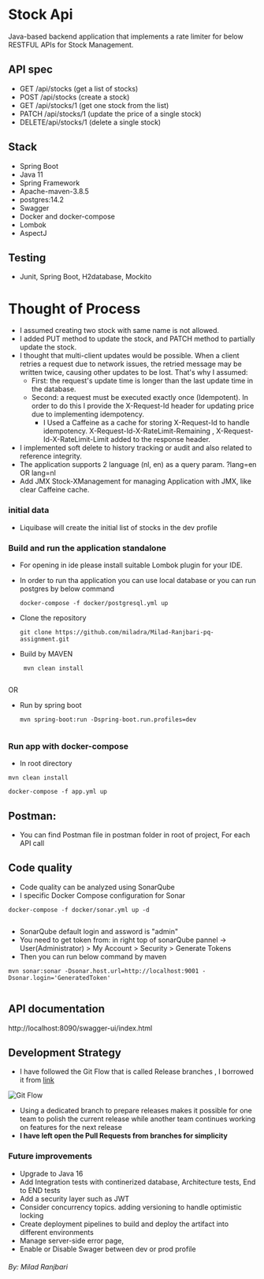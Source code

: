 # Stock Api
   Java-based backend application that implements a rate limiter for below RESTFUL APIs for Stock Management.

## API spec
   - GET /api/stocks (get a list of stocks)
   - POST /api/stocks (create a stock)
   - GET /api/stocks/1 (get one stock from the list)
   - PATCH /api/stocks/1 (update the price of a single stock)
   - DELETE/api/stocks/1 (delete a single stock)

## Stack 
   * Spring Boot
   * Java 11
   * Spring Framework
   * Apache-maven-3.8.5
   * postgres:14.2
   * Swagger
   * Docker and docker-compose
   * Lombok
   * AspectJ

## Testing
   * Junit, Spring Boot, H2database, Mockito
  
# Thought of Process


   - I assumed creating two stock with same name is not allowed.
   - I added PUT method to update the stock, and PATCH method to partially update the stock.
   - I thought that multi-client updates would be possible. When a client retries a request due to network issues, the retried message may be written twice, causing other updates to be lost. That's why I assumed:
      - First: the request's update time is longer than the last update time in the database.
      - Second: a request must be executed exactly once (Idempotent). In order to do this I provide the X-Request-Id header for updating price due to implementing idempotency.
        - I Used a Caffeine as a cache for storing X-Request-Id to handle idempotency. X-Request-Id-X-RateLimit-Remaining , X-Request-Id-X-RateLimit-Limit added to the response header.
   - I implemented soft delete to history tracking or audit and also related to reference integrity.
   - The application supports 2 language (nl, en) as a query param. ?lang=en OR lang=nl
   - Add JMX Stock-XManagement for managing Application with JMX, like clear Caffeine cache.

### initial data

   - Liquibase will create the initial list of stocks in the dev profile
   
### Build and run the application standalone

   - For opening in ide please install suitable Lombok plugin for your IDE.

   - In order to run tha application you can use local database or you can run postgres by below command
    
       ```
       docker-compose -f docker/postgresql.yml up
       
       ```
    
   - Clone the repository

        ```
        git clone https://github.com/miladra/Milad-Ranjbari-pq-assignment.git
        
        ```
        
   - Build by MAVEN
    
        ```
         mvn clean install
         
        ```
   OR
   - Run by spring boot
     
        ```
        mvn spring-boot:run -Dspring-boot.run.profiles=dev
           
        ```   

### Run app with docker-compose

   - In root directory
   
   ```
   mvn clean install

   docker-compose -f app.yml up
   ```

## Postman:

   - You can find Postman file in postman folder in root of project, For each API call
   
## Code quality

   - Code quality can be analyzed using SonarQube
   - I specific Docker Compose configuration for Sonar
    
   ```
   docker-compose -f docker/sonar.yml up -d
    
   ```
   - SonarQube default login and assword is "admin"
   - You need to get token from: in right top of sonarQube pannel -> User(Administrator) > My Account > Security > Generate Tokens
   - Then you can run below command by maven
    
   ```
   mvn sonar:sonar -Dsonar.host.url=http://localhost:9001 -Dsonar.login='GeneratedToken'
    
   ```
  
## API documentation

   http://localhost:8090/swagger-ui/index.html

## Development Strategy

   - I have followed the Git Flow that is called Release branches , I borrowed it from [link](https://www.atlassian.com/git/tutorials/comparing-workflows/gitflow-workflow#Release%20branches)
   
   ![Git Flow](https://wac-cdn.atlassian.com/dam/jcr:8f00f1a4-ef2d-498a-a2c6-8020bb97902f/03%20Release%20branches.svg)

   - Using a dedicated branch to prepare releases makes it possible for one team to polish the current release while another team continues working on features for the next release
   - **I have left open the Pull Requests from branches for simplicity**
### Future improvements
   * Upgrade to Java 16
   * Add Integration tests with continerized database, Architecture tests, End to END tests
   * Add a security layer such as JWT
   * Consider concurrency topics. adding versioning to handle optimistic locking
   * Create deployment pipelines to build and deploy the artifact into different environments
   * Manage server-side error page,
   * Enable or Disable Swager between dev or prod profile

###### By: Milad Ranjbari
